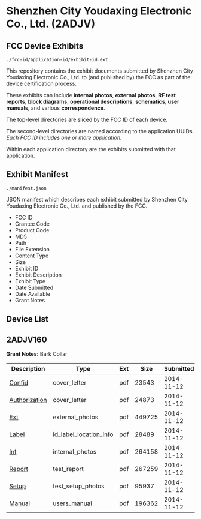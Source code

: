 # Shenzhen City Youdaxing Electronic Co., Ltd. (2ADJV)
## FCC Device Exhibits

```
./fcc-id/application-id/exhibit-id.ext
```

This repository contains the exhibit documents submitted by Shenzhen City Youdaxing Electronic Co., Ltd. to (and published by) the FCC as part of the device certification process.

These exhibits can include **internal photos**, **external photos**, **RF test reports**, **block diagrams**, **operational descriptions**, **schematics**, **user manuals**, and various **correspondence**.

The top-level directories are sliced by the FCC ID of each device.

The second-level directories are named according to the application UUIDs. *Each FCC ID includes one or more application.*

Within each application directory are the exhibits submitted with that application. 

## Exhibit Manifest

```
./manifest.json
```

JSON manifest which describes each exhibit submitted by Shenzhen City Youdaxing Electronic Co., Ltd. and published by the FCC.

- FCC ID
- Grantee Code
- Product Code
- MD5
- Path
- File Extension
- Content Type
- Size
- Exhibit ID
- Exhibit Description
- Exhibit Type
- Date Submitted
- Date Available
- Grant Notes

## Device List
## 2ADJV160
**Grant Notes:** Bark Collar

| Description | Type | Ext | Size | Submitted | Available |
| ----------- | ---- | --- | ---- | --------- | --------- |
| [Confid](2ADJV160/3d6d7e37ef7e78d918ddccf21529b778/2442295.pdf) | cover_letter | pdf | 23543 | 2014-11-12 | 2014-11-12 |
| [Authorization](2ADJV160/3d6d7e37ef7e78d918ddccf21529b778/2442298.pdf) | cover_letter | pdf | 24873 | 2014-11-12 | 2014-11-12 |
| [Ext](2ADJV160/3d6d7e37ef7e78d918ddccf21529b778/2442293.pdf) | external_photos | pdf | 449725 | 2014-11-12 | 2014-11-12 |
| [Label](2ADJV160/3d6d7e37ef7e78d918ddccf21529b778/2442297.pdf) | id_label_location_info | pdf | 28489 | 2014-11-12 | 2014-11-12 |
| [Int](2ADJV160/3d6d7e37ef7e78d918ddccf21529b778/2442296.pdf) | internal_photos | pdf | 264158 | 2014-11-12 | 2014-11-12 |
| [Report](2ADJV160/3d6d7e37ef7e78d918ddccf21529b778/2442294.pdf) | test_report | pdf | 267259 | 2014-11-12 | 2014-11-12 |
| [Setup](2ADJV160/3d6d7e37ef7e78d918ddccf21529b778/2442299.pdf) | test_setup_photos | pdf | 95937 | 2014-11-12 | 2014-11-12 |
| [Manual](2ADJV160/3d6d7e37ef7e78d918ddccf21529b778/2442300.pdf) | users_manual | pdf | 196362 | 2014-11-12 | 2014-11-12 |
